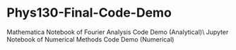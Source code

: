 # Phys130-Final-Code-Demo
Mathematica Notebook of Fourier Analysis Code Demo (Analytical)\\
Jupyter Notebook of Numerical Methods Code Demo (Numerical)
